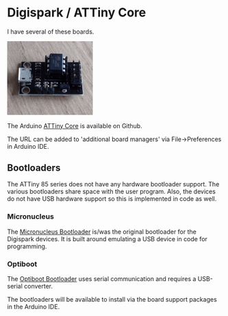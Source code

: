 # Digispark / ATTiny Core

I have several of these boards.

<img src="digispark-devboard.jpg" width="200">

The Arduino [ATTiny Core](https://github.com/SpenceKonde/ATTinyCore) is available on Github.

The URL can be added to 'additional board managers' via File->Preferences in Arduino IDE.

## Bootloaders

The ATTiny 85 series does not have any hardware bootloader support. The various bootloaders
share space with the user program. Also, the devices do not have USB hardware support so this
is implemented in code as well.

### Micronucleus

The [Micronucleus Bootloader](https://github.com/micronucleus/micronucleus/tree/v1.11) is/was
the original bootloader for the Digispark devices. It is built around emulating a USB device
in code for programming.

### Optiboot

The [Optiboot Bootloader](https://github.com/Optiboot/optiboot) uses serial communication and requires
a USB-serial converter.

The bootloaders will be available to install via the board support packages in the Arduino IDE.
